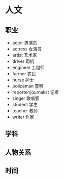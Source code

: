# 人文

## 职业

- actor 男演员
- actress 女演员
- artist 艺术家
- driver 司机
- engineer 工程师
- farmer 农民
- nurse 护士
- policeman 警察
- reporter/journalist 记者
- singer 歌唱家
- student 学生
- teacher 教师
- writer 作家

## 学科

## 人物关系

## 时间
